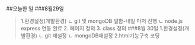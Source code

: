 ##오늘한 일
###8월29일
>1.환경설정(개발환경)
> ㄴ git 및 mongoDB 덜함-내일 마저 진행
> ㄴ node.js express 연동 완료
>2. 페이지 정의
>3. class 정의
###8월 30일
>1.환경설정(개발환경)
> ㄴ git 재설정
> ㄴ mongoDB재설정
>2.html기능구축 코딩
